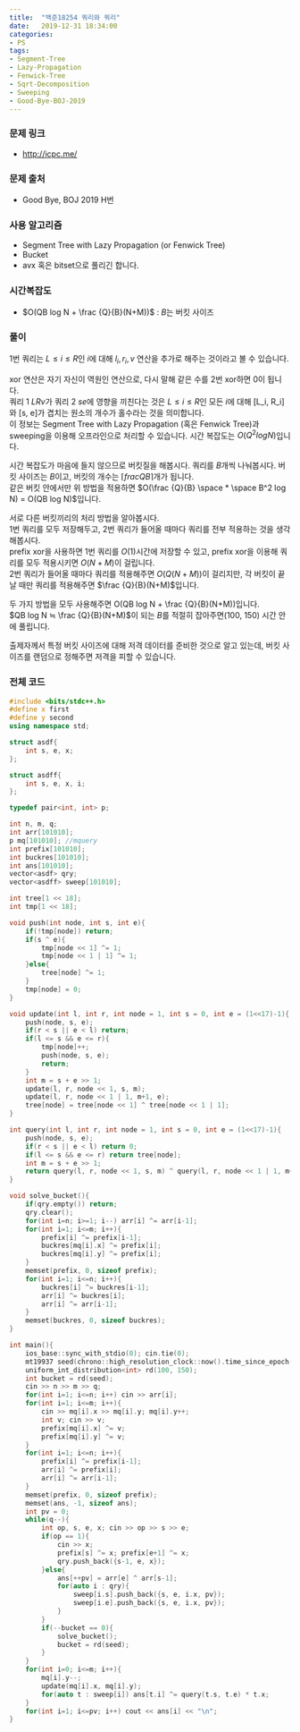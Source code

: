 ```yaml
---
title:  "백준18254 쿼리와 쿼리"
date:   2019-12-31 18:34:00
categories:
- PS
tags:
- Segment-Tree
- Lazy-Propagation
- Fenwick-Tree
- Sqrt-Decomposition
- Sweeping
- Good-Bye-BOJ-2019
---
```


### 문제 링크
* http://icpc.me/

### 문제 출처
* Good Bye, BOJ 2019 H번

### 사용 알고리즘
* Segment Tree with Lazy Propagation (or Fenwick Tree)
* Bucket
* avx 혹은 bitset으로 풀리긴 합니다.

### 시간복잡도
* $O(QB log N + \frac {Q}{B}(N+M))$ : $B$는 버킷 사이즈

### 풀이
1번 쿼리는 $L ≤ i ≤ R$인 $i$에 대해 $l_i, r_i, v$ 연산을 추가로 해주는 것이라고 볼 수 있습니다.

xor 연산은 자기 자신이 역원인 연산으로, 다시 말해 같은 수를 2번 xor하면 0이 됩니다.<br>
쿼리 1 $L R v$가 쿼리 2 $s e$에 영향을 끼친다는 것은 $L ≤ i ≤ R$인 모든 $i$에 대해 [L_i, R_i]와 [s, e]가 겹치는 원소의 개수가 홀수라는 것을 의미합니다.<br>
이 정보는 Segment Tree with Lazy Propagation (혹은 Fenwick Tree)과 sweeping을 이용해 오프라인으로 처리할 수 있습니다. 시간 복잡도는 $O(Q^2 log N)$입니다.

시간 복잡도가 마음에 들지 않으므로 버킷질을 해봅시다. 쿼리를 $B$개씩 나눠봅시다. 버킷 사이즈는 $B$이고, 버킷의 개수는 $\lceil frac {Q}{B} \rceil$개가 됩니다.<br>
같은 버킷 안에서만 위 방법을 적용하면 $O(\frac {Q}{B} \space * \space B^2 log N) = O(QB log N)$입니다.

서로 다른 버킷끼리의 처리 방법을 알아봅시다.<br>
1번 쿼리를 모두 저장해두고, 2번 쿼리가 들어올 때마다 쿼리를 전부 적용하는 것을 생각해봅시다.<br>
prefix xor을 사용하면 1번 쿼리를 $O(1)$시간에 저장할 수 있고, prefix xor을 이용해 쿼리를 모두 적용시키면 $O(N+M)$이 걸립니다.<br>
2번 쿼리가 들어올 때마다 쿼리를 적용해주면 $O(Q(N+M))$이 걸리지만, 각 버킷이 끝날 때만 쿼리를 적용해주면 $\frac {Q}{B}(N+M)$입니다.

두 가지 방법을 모두 사용해주면 O(QB log N + \frac {Q}{B}(N+M))입니다.<br>
$QB log N ≒ \frac {Q}{B}(N+M)$이 되는 $B$를 적절히 잡아주면(100, 150) 시간 안에 풀립니다.

출제자께서 특정 버킷 사이즈에 대해 저격 데이터를 준비한 것으로 알고 있는데, 버킷 사이즈를 랜덤으로 정해주면 저격을 피할 수 있습니다.

### 전체 코드
```cpp
#include <bits/stdc++.h>
#define x first
#define y second
using namespace std;

struct asdf{
	int s, e, x;
};

struct asdff{
	int s, e, x, i;
};

typedef pair<int, int> p;

int n, m, q;
int arr[101010];
p mq[101010]; //mquery
int prefix[101010];
int buckres[101010];
int ans[101010];
vector<asdf> qry;
vector<asdff> sweep[101010];

int tree[1 << 18];
int tmp[1 << 18];

void push(int node, int s, int e){
	if(!tmp[node]) return;
	if(s ^ e){
		tmp[node << 1] ^= 1;
		tmp[node << 1 | 1] ^= 1;
	}else{
		tree[node] ^= 1;
	}
	tmp[node] = 0;
}

void update(int l, int r, int node = 1, int s = 0, int e = (1<<17)-1){
	push(node, s, e);
	if(r < s || e < l) return;
	if(l <= s && e <= r){
		tmp[node]++;
		push(node, s, e);
		return;
	}
	int m = s + e >> 1;
	update(l, r, node << 1, s, m);
	update(l, r, node << 1 | 1, m+1, e);
	tree[node] = tree[node << 1] ^ tree[node << 1 | 1];
}

int query(int l, int r, int node = 1, int s = 0, int e = (1<<17)-1){
	push(node, s, e);
	if(r < s || e < l) return 0;
	if(l <= s && e <= r) return tree[node];
	int m = s + e >> 1;
	return query(l, r, node << 1, s, m) ^ query(l, r, node << 1 | 1, m+1, e);
}

void solve_bucket(){
	if(qry.empty()) return;
	qry.clear();
	for(int i=n; i>=1; i--) arr[i] ^= arr[i-1];
	for(int i=1; i<=m; i++){
		prefix[i] ^= prefix[i-1];
		buckres[mq[i].x] ^= prefix[i];
		buckres[mq[i].y] ^= prefix[i];
	}
	memset(prefix, 0, sizeof prefix);
	for(int i=1; i<=n; i++){
		buckres[i] ^= buckres[i-1];
		arr[i] ^= buckres[i];
		arr[i] ^= arr[i-1];
	}
	memset(buckres, 0, sizeof buckres);
}

int main(){
	ios_base::sync_with_stdio(0); cin.tie(0);
	mt19937 seed(chrono::high_resolution_clock::now().time_since_epoch().count());
	uniform_int_distribution<int> rd(100, 150);
	int bucket = rd(seed);
	cin >> n >> m >> q;
	for(int i=1; i<=n; i++) cin >> arr[i];
	for(int i=1; i<=m; i++){
		cin >> mq[i].x >> mq[i].y; mq[i].y++;
		int v; cin >> v;
		prefix[mq[i].x] ^= v;
		prefix[mq[i].y] ^= v;
	}
	for(int i=1; i<=n; i++){
		prefix[i] ^= prefix[i-1];
		arr[i] ^= prefix[i];
		arr[i] ^= arr[i-1];
	}
	memset(prefix, 0, sizeof prefix);
	memset(ans, -1, sizeof ans);
	int pv = 0;
	while(q--){
		int op, s, e, x; cin >> op >> s >> e;
		if(op == 1){
			cin >> x;
			prefix[s] ^= x; prefix[e+1] ^= x;
			qry.push_back({s-1, e, x});
		}else{
			ans[++pv] = arr[e] ^ arr[s-1];
			for(auto i : qry){
				sweep[i.s].push_back({s, e, i.x, pv});
				sweep[i.e].push_back({s, e, i.x, pv});
			}
		}
		if(--bucket == 0){
			solve_bucket();
			bucket = rd(seed);
		}
	}
	for(int i=0; i<=m; i++){
		mq[i].y--;
		update(mq[i].x, mq[i].y);
		for(auto t : sweep[i]) ans[t.i] ^= query(t.s, t.e) * t.x;
	}
	for(int i=1; i<=pv; i++) cout << ans[i] << "\n";
}
```
